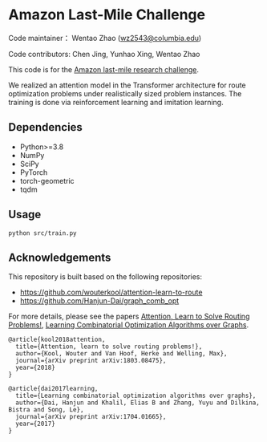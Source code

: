 # Amazon Last-Mile Challenge

Code maintainer： Wentao Zhao (wz2543@columbia.edu)

Code contributors: Chen Jing, Yunhao Xing, Wentao Zhao

This code is for the [Amazon last-mile research challenge](https://routingchallenge.mit.edu/). 


We realized an attention model in the Transformer architecture for route optimization problems under realistically sized problem instances. 
The training is done via reinforcement learning and imitation learning.


## Dependencies

* Python>=3.8
* NumPy
* SciPy
* PyTorch
* torch-geometric
* tqdm

## Usage
```
python src/train.py
```

## Acknowledgements
This repository is built based on the following repositories:
* https://github.com/wouterkool/attention-learn-to-route
* https://github.com/Hanjun-Dai/graph_comb_opt

For more details, please see the papers [Attention, Learn to Solve Routing Problems!](https://arxiv.org/abs/1803.08475), 
[Learning Combinatorial Optimization Algorithms over Graphs](https://arxiv.org/abs/1704.01665).
```
@article{kool2018attention,
  title={Attention, learn to solve routing problems!},
  author={Kool, Wouter and Van Hoof, Herke and Welling, Max},
  journal={arXiv preprint arXiv:1803.08475},
  year={2018}
}
``` 
```
@article{dai2017learning,
  title={Learning combinatorial optimization algorithms over graphs},
  author={Dai, Hanjun and Khalil, Elias B and Zhang, Yuyu and Dilkina, Bistra and Song, Le},
  journal={arXiv preprint arXiv:1704.01665},
  year={2017}
}
```
